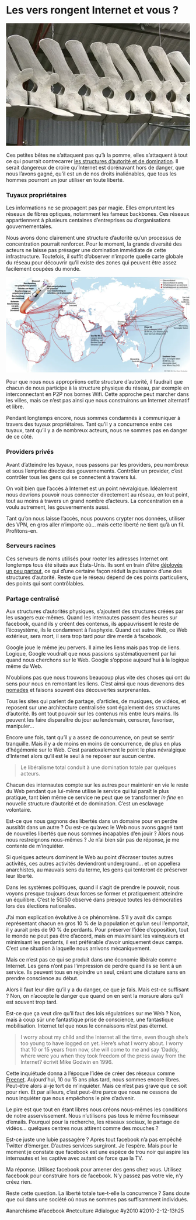 # Les vers rongent Internet et vous ?

![](_i/2257918524_f0f8e287921.webp)

Ces petites bêtes ne s’attaquent pas qu’à la pomme, elles s’attaquent à tout ce qui pourrait contrecarrer [les structures d’autorité et de domination](anarchisme-emancipation.md). Il serait dangereux de croire qu’Internet est dorénavant hors de danger, que nous l’avons gagné, qu’il est un de nos droits inaliénables, que tous les hommes pourront un jour utiliser en toute liberté.

### Tuyaux propriétaires

Les informations ne se propagent pas par magie. Elles empruntent les réseaux de fibres optiques, notamment les fameux backbones. Ces réseaux appartiennent à plusieurs centaines d’entreprises ou d’organisations gouvernementales.

Nous avons donc clairement une structure d’autorité qu’un processus de concentration pourrait renforcer. Pour le moment, la grande diversité des acteurs ne laisse pas présager une domination immédiate de cette infrastructure. Toutefois, il suffit d’observer n’importe quelle carte globale du réseau pour découvrir qu’il existe des zones qui peuvent être assez facilement coupées du monde.

![](_i/glasvegels1.webp)

Pour que nous nous appropriions cette structure d’autorité, il faudrait que chacun de nous participe à la structure physique du réseau, par exemple en interconnectant en P2P nos bornes Wifi. Cette approche peut marcher dans les villes, mais ce n’est pas ainsi que nous construirons un Internet alternatif et libre.

Pendant longtemps encore, nous sommes condamnés à communiquer à travers des tuyaux propriétaires. Tant qu’il y a concurrence entre ces tuyaux, tant qu’il y a de nombreux acteurs, nous ne sommes pas en danger de ce côté.

### Providers privés

Avant d’atteindre les tuyaux, nous passons par les providers, peu nombreux et sous l’emprise directe des gouvernements. Contrôler un provider, c’est contrôler tous les gens qui se connectent à travers lui.

On voit bien que l’accès à Internet est un point névralgique. Idéalement nous devrions pouvoir nous connecter directement au réseau, en tout point, tout au moins à travers un grand nombre d’acteurs. La concentration en a voulu autrement, les gouvernements aussi.

Tant qu’on nous laisse l’accès, nous pouvons crypter nos données, utiliser des VPN, en gros aller n’importe où… mais cette liberté ne tient qu’à un fil. Profitons-en.

### Serveurs racines

Ces serveurs de noms utilisés pour rooter les adresses Internet ont longtemps tous été situés aux États-Unis. Ils sont en train d’être [déployés un peu partout](http://www.root-servers.org/), ce qui d’une certaine façon réduit la puissance d’une des structures d’autorité. Reste que le réseau dépend de ces points particuliers, des points qui sont contrôlables.

### Partage centralisé

Aux structures d’autorités physiques, s’ajoutent des structures créées par les usagers eux-mêmes. Quand les internautes passent des heures sur facebook, quand ils y créent des contenus, ils appauvrissent le reste de l’écosystème, ils le condamnent à l’asphyxie. Quand cet autre Web, ce Web extérieur, sera mort, il sera trop tard pour dire merde à facebook.

Google joue le même jeu pervers. Il aime les liens mais pas trop de liens. Logique, Google voudrait que nous passions systématiquement par lui quand nous cherchons sur le Web. Google s’oppose aujourd’hui à la logique même du Web.

N’oublions pas que nous trouvons beaucoup plus vite des choses qui ont du sens pour nous en remontant les liens. C’est ainsi que nous devenons des [nomades](../../books/alternative-nomade.md) et faisons souvent des découvertes surprenantes.

Tous les sites qui parlent de partage, d’articles, de musiques, de vidéos, et reposent sur une architecture centralisée sont également des structures d’autorité. Ils ont tout pouvoir sur les contenus mis entre leurs mains. Ils peuvent les faire disparaître du jour au lendemain, censurer, favoriser, manipuler…

Encore une fois, tant qu’il y a assez de concurrence, on peut se sentir tranquille. Mais il y a de moins en moins de concurrence, de plus en plus d’hégémonie sur le Web. C’est paradoxalement le point le plus névralgique d’Internet alors qu’il est le seul à ne reposer sur aucun centre.

> Le libéralisme total conduit à une domination totale par quelques acteurs.

Chacun des internautes compte sur les autres pour maintenir en vie le reste du Web pendant que lui-même utilise le service qui lui paraît le plus pratique, tant bien même ce service ne peut que se transformer *in fine* en nouvelle structure d’autorité et de domination. C’est un esclavage volontaire.

Est-ce que nous gagnons des libertés dans un domaine pour en perdre aussitôt dans un autre ? Ou est-ce qu’avec le Web nous avons gagné tant de nouvelles libertés que nous sommes incapables d’en jouir ? Alors nous nous restreignons nous-mêmes ? Je n’ai bien sûr pas de réponse, je me contente de m’inquiéter.

Si quelques acteurs dominent le Web au point d’écraser toutes autres activités, ces autres activités deviendront underground… et on appellera anarchistes, au mauvais sens du terme, les gens qui tenteront de préserver leur liberté.

Dans les systèmes politiques, quand il s’agit de prendre le pouvoir, nous voyons presque toujours deux forces se former et pratiquement atteindre un équilibre. C’est le 50/50 observé dans presque toutes les démocraties lors des élections nationales.

J’ai mon explication évolutive à ce phénomène. S’il y avait dix camps représentant chacun en gros 10 % de la population et qu’un seul l’emportait, il y aurait près de 90 % de perdants. Pour préserver l’idée d’opposition, tout le monde ne peut pas être d’accord, mais en maximisant les vainqueurs et minimisant les perdants, il est préférable d’avoir uniquement deux camps. C’est une situation à laquelle nous arrivons mécaniquement.

Mais ce n’est pas ce qui se produit dans une économie libérale comme Internet. Les gens n’ont pas l’impression de perdre quand ils se lient à un service. Ils peuvent tous en rejoindre un seul, créant une dictature sans en prendre conscience au début.

Alors il faut leur dire qu’il y a du danger, ce que je fais. Mais est-ce suffisant ? Non, on n’accepte le danger que quand on en sent la morsure alors qu’il est souvent trop tard.

Est-ce que ça veut dire qu’il faut des lois régulatrices sur me Web ? Non, mais à coup sûr une fantastique prise de conscience, une fantastique mobilisation. Internet tel que nous le connaissons n’est pas éternel.

> I worry about my child and the Internet all the time, even though she’s too young to have logged on yet. Here’s what I worry about. I worry that 10 or 15 years from now, she will come to me and say ’Daddy, where were you when they took freedom of the press away from the Internet? écrivit Mike Godwin en 1996.

Cette inquiétude donna à l’époque l’idée de créer des réseaux comme [Freenet](http://freenetproject.org/fr/index.html). Aujourd’hui, 10 ou 15 ans plus tard, nous sommes encore libres. Peut-être alors ai-je tort de m’inquiéter. Mais ce n’est pas grave que ce soit pour rien. Et par ailleurs, c’est peut-être parce que nous ne cessons de nous inquiéter que nous empêchons le pire d’advenir.

Le pire est que tout en étant libres nous créons nous-mêmes les conditions de notre asservissement. Nous n’utilisons pas tous le même fournisseur d’emails. Pourquoi pour la recherche, les réseaux sociaux, le partage de vidéos… quelques centres nous attirent comme des mouches ?

Est-ce juste une lubie passagère ? Après tout facebook n’a pas empêché Twitter d’émerger. D’autres services surgiront. Je l’espère. Mais pour le moment je constate que facebook est une espèce de trou noir qui aspire les internautes et les captive avec autant de force que la TV.

Ma réponse. Utilisez facebook pour amener des gens chez vous. Utilisez facebook pour construire hors de facebook. N’y passez pas votre vie, n’y créez rien.

Reste cette question. La liberté totale tue-t-elle la concurrence ? Sans doute que oui dans une société où nous ne sommes pas suffisamment individués.

#anarchisme #facebook #netculture #dialogue #y2010 #2010-2-12-13h25
